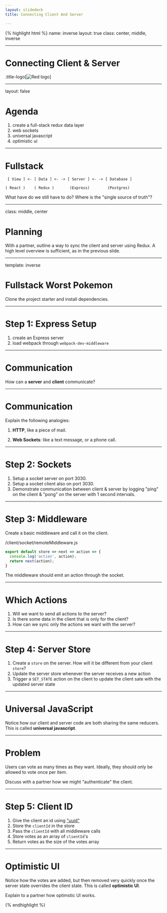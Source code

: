 ```yaml
---
layout: slidedeck
title: Connecting Client And Server

---
```


{% highlight html %}
name: inverse
layout: true
class: center, middle, inverse

---
# Connecting Client & Server

.title-logo[![Red logo](/public/img/red-logo-white.svg)]

---
layout: false

# Agenda

1. create a full-stack redux data layer
2. web sockets
3. universal javascript
4. optimistic ui

---

# Fullstack

```
 [ View ] <- [ Data ] <- -> [ Server ] <- -> [ Database ]

( React )    ( Redux )       (Express)        (Postgres)
```

What have do we still have to do?
Where is the "single source of truth"?

---
class: middle, center

# Planning

With a partner, outline a way to sync the client and server using Redux. A high level overview is sufficient, as in the previous slide.

---
template: inverse

# Fullstack Worst Pokemon

Clone the project starter and install dependencies.

---

# Step 1: Express Setup

1. create an Express server
2. load webpack through `webpack-dev-middleware`

---

# Communication

How can a **server** and **client** communicate?

---

# Communication

Explain the following analogies:

1. **HTTP**, like a piece of mail.

2. **Web Sockets**: like a text message, or a phone call.

---

# Step 2: Sockets

1. Setup a socket server on port 3030.
2. Setup a socket client also on port 3030.
3. Demonstrate communication between client & server by logging "ping" on the client & "pong" on the server with 1 second intervals.

---

# Step 3: Middleware

Create a basic middleware and call it on the client.

/client/socket/remoteMiddleware.js

```js
export default store => next => action => {
  console.log('action', action);
  return next(action);
}
```

The middleware should emit an action through the socket.

---

# Which Actions

1. Will we want to send all actions to the server?
2. Is there some data in the client that is only for the client?
3. How can we sync only the actions we want with the server?

---

# Step 4: Server Store

1. Create a `store` on the server. How will it be different from your client `store`?
2. Update the server store whenever the server receives a new action
3. Trigger a `SET_STATE` action on the client to update the client sate with the updated server state

---

# Universal JavaScript

Notice how our client and server code are both sharing the same reducers. This is called **universal javascript**.

---

# Problem

Users can vote as many times as they want. Ideally, they should only be allowed to vote once per item.

Discuss with a partner how we might "authenticate" the client.

---

# Step 5: Client ID

1. Give the client an id using ["uuid"](https://github.com/defunctzombie/node-uuid)
2. Store the `clientId` in the store
3. Pass the `clientId` with all middleware calls
4. Store votes as an array of `clientId`'s
5. Return votes as the size of the votes array

---

# Optimistic UI

Notice how the votes are added, but then removed very quickly once the server state overrides the client state. This is called **optimistic UI**.

Explain to a partner how optimstic UI works.

{% endhighlight %}
